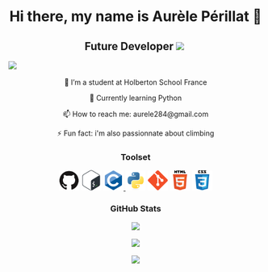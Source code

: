 <div align="center">

# Hi there, my name is Aurèle Périllat 👋

## Future Developer <img src="https://github.com/Anmol-Baranwal/Cool-GIFs-For-GitHub/assets/74038190/42077049-1939-493e-9a19-47ca5db36643" width="75">&nbsp;

</div>

![](https://komarev.com/ghpvc/?username=daalagelerua&abbreviated=true&style=flat&color=yellow)



<p align="center"> 🔭 I’m a student at Holberton School France </p>
<p align="center"> 🌱 Currently learning Python </p>
<p align="center"> 📫 How to reach me: aurele284@gmail.com </p>
<p align="center"> ⚡ Fun fact: i'm also passionnate about climbing </p>


<div align="center">
    
### Toolset

<a href=""><img src="https://github.com/devicons/devicon/blob/v2.13.0/icons/github/github-original.svg" width="40" height="40"/></a>
<a href=""><img src="https://github.com/devicons/devicon/blob/v2.13.0/icons/bash/bash-original.svg" width="40" height="40"/></a>
<a href=""><img src="https://github.com/devicons/devicon/blob/v2.13.0/icons/c/c-original.svg" width="40" height="40"/> </a>
<a href=""><img src="https://github.com/devicons/devicon/blob/v2.13.0/icons/python/python-original.svg" width="40" height="40"/></a>
<a href=""><img src="https://github.com/devicons/devicon/blob/v2.13.0/icons/git/git-original.svg" width="40" height="40"/></a>
<a href=""><img src="https://github.com/devicons/devicon/blob/v2.13.0/icons/html5/html5-original-wordmark.svg" width="40" height="40"/></a>
<a href=""><img src="https://github.com/devicons/devicon/blob/v2.13.0/icons/css3/css3-original-wordmark.svg" width="40" height="40"/> </a>


### GitHub Stats
<p align="center"> <img src="https://github-profile-trophy.vercel.app/?username=daalagelerua&row=3&column=4&no-bg=true"/> </p>
        
<p align="center"> <img src="https://github-readme-stats.vercel.app/api/top-langs/?username=daalagelerua&locale=en&langs_count=10&layout=compact&hide=php,roff,powershell,batchfile,gherkin,freemarker,xslt,tsql,ruby"/> </p>

<p align="center"> <img src="https://github-readme-stats.vercel.app/api?username=daalagelerua&count_private=true&show_icons=true&theme=merko"/> </p>


</div>
